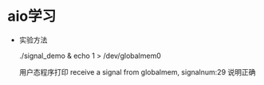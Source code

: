 # aio学习

* 实验方法

    ./signal_demo &
    echo 1 > /dev/globalmem0

    用户态程序打印
    receive a signal from globalmem, signalnum:29
    说明正确